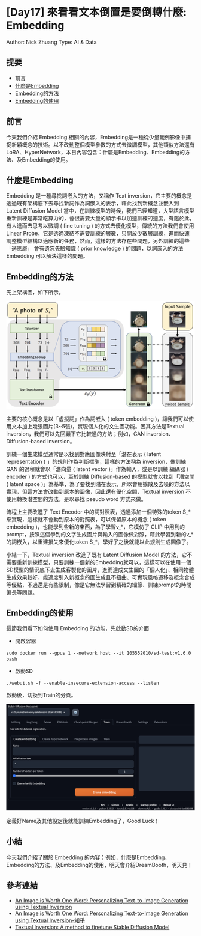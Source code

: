 # [Day17] 來看看文本倒置是要倒轉什麼: Embedding

Author: Nick Zhuang
Type: AI & Data

## 提要

- [前言](#前言)
- [什麼是Embedding](#什麼是embedding)
- [Embedding的方法](#embedding的方法)
- [Embedding的使用](#embedding的使用)

## 前言

今天我們介紹 Embedding 相關的內容，Embedding是一種從少量範例影像中捕捉新穎概念的技術。以不改動整個模型參數的方式去微調模型，其他類似方法還有LoRA、HyperNetwork，本日內容包含：什麼是Embedding、Embedding的方法、及Embedding的使用。

## 什麼是Embedding

Embedding 是一種尋找詞嵌入的方法，又稱作 Text inversion，它主要的概念是透過既有架構底下去尋找新詞作為詞嵌入的表示，藉此找到新概念並嵌入到 Latent Diffusion Model 當中，在訓練模型的時候，我們已經知道，大型語言模型重新訓練是非常吃算力的，會很需要大量的顯示卡以加速訓練的速度，有鑑於此，有人進而去思考以微調 ( fine tuning ) 的方式去優化模型，傳統的方法我們會使用 Linear Probe，它是透過凍結不需要訓練的層數，只開放少數層訓練，進而快速調整模型結構以適應新的任務，然而，這樣的方法存在些問題，另外訓練的這些「適應層」 會有遺忘先驗知識 ( prior knowledge ) 的問題，以詞嵌入的方法 Embedding 可以解決這樣的問題。

## Embedding的方法

先上架構圖，如下所示。

![1696162673910](image/README/1696162673910.png)

主要的核心概念是以「虛擬詞」作為詞嵌入 ( token embedding )，讓我們可以使用文本加上幾張圖片(3~5張)，實現個人化的文生圖功能。因其方法是Textual inversion，我們可以先回顧下它比較過的方法；例如，GAN inversion、Diffusion-based inversion。

訓練一個生成模型通常是以找到對應圖像映射至「潛在表示 ( latent representation ) 」的規則作為判斷標準，這樣的方法稱為 inversion，像訓練 GAN 的過程就會以「潛向量 ( latent vector )」作為輸入，或是以訓練 編碼器 ( encoder ) 的方式也可以，至於訓練 Diffusion-based 的模型就會以找到「潛空間 ( latent space )」為基準，為了要找到潛在表示，所以會用擴散及去噪的方法以實現，但這方法會改動到原本的圖像，因此還有優化空間，Textual inversion 不使用轉換潛空間的方法，是以尋找 pseudo word 方式來做。

流程上主要改進了 Text Encoder 中的詞對照表，透過添加一個特殊的token S_\*來實現，這樣就不會動到原本的對照表，可以保留原本的概念 ( token embedding )，也能學到些新的東西，為了學習v_\*，它模仿了 CLIP 中用到的prompt，按照這個學到的文字生成圖片與輸入的圖像做對照，藉此學習到新的v_\*的詞嵌入，以重建損失來優化token S_\*，學好了之後就能以此規則生成圖像了。

小結一下，Textual inversion 改進了既有 Latent Diffusion Model 的方法，它不需要重新訓練模型，只要訓練一個新的Embedding就可以，這樣可以在使用一個SD模型的情況底下去生成客製化的圖片，進而達成文生圖的「個人化」、相同物體生成效果較好、能適度引入新概念的圖生成且不扭曲、可實現風格遷移及概念合成等優點，不過還是有些限制，像是它無法學習到精確的細節、訓練prompt的時間偏長等問題。

## Embedding的使用

這節我們看下如何使用 Embedding 的功能，先啟動SD的介面

- 開啟容器

```
sudo docker run --gpus 1 --network host --it 105552010/sd-test:v1.6.0 bash
```

- 啟動SD

```
./webui.sh -f --enable-insecure-extension-access --listen
```

啟動後，切換到Train的分頁。

![1696165342908](image/README/1696165342908.png)

定義好Name及其他設定後就能訓練Embedding了，Good Luck！

## 小結

今天我們介紹了關於 Embedding 的內容；例如，什麼是Embedding、Embedding的方法、及Embedding的使用，明天會介紹DreamBooth，明天見！

## 參考連結

- [An Image is Worth One Word: Personalizing Text-to-Image Generation using Textual Inversion](https://arxiv.org/pdf/2208.01618.pdf)
- [An Image is Worth One Word: Personalizing Text-to-Image Generation using Textual Inversion-知乎](https://zhuanlan.zhihu.com/p/552277937)
- [Textual Inversion: A method to finetune Stable Diffusion Model](https://medium.com/@onkarmishra/how-textual-inversion-works-and-its-applications-5e3fda4aa0bc)
